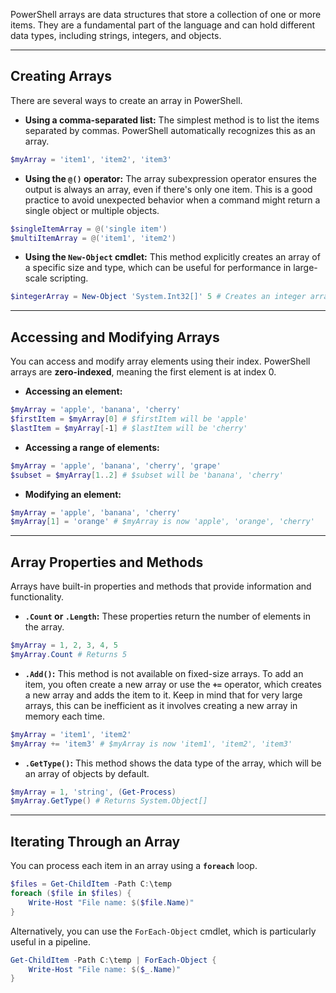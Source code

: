 PowerShell arrays are data structures that store a collection of one or more items. They are a fundamental part of the language and can hold different data types, including strings, integers, and objects.

-----

## Creating Arrays

There are several ways to create an array in PowerShell.

  * **Using a comma-separated list:** The simplest method is to list the items separated by commas. PowerShell automatically recognizes this as an array.

<!-- end list -->

```powershell
$myArray = 'item1', 'item2', 'item3'
```

  * **Using the `@()` operator:** The array subexpression operator ensures the output is always an array, even if there's only one item. This is a good practice to avoid unexpected behavior when a command might return a single object or multiple objects.

<!-- end list -->

```powershell
$singleItemArray = @('single item')
$multiItemArray = @('item1', 'item2')
```

  * **Using the `New-Object` cmdlet:** This method explicitly creates an array of a specific size and type, which can be useful for performance in large-scale scripting.

<!-- end list -->

```powershell
$integerArray = New-Object 'System.Int32[]' 5 # Creates an integer array of size 5
```

-----

## Accessing and Modifying Arrays

You can access and modify array elements using their index. PowerShell arrays are **zero-indexed**, meaning the first element is at index 0.

  * **Accessing an element:**

<!-- end list -->

```powershell
$myArray = 'apple', 'banana', 'cherry'
$firstItem = $myArray[0] # $firstItem will be 'apple'
$lastItem = $myArray[-1] # $lastItem will be 'cherry'
```

  * **Accessing a range of elements:**

<!-- end list -->

```powershell
$myArray = 'apple', 'banana', 'cherry', 'grape'
$subset = $myArray[1..2] # $subset will be 'banana', 'cherry'
```

  * **Modifying an element:**

<!-- end list -->

```powershell
$myArray = 'apple', 'banana', 'cherry'
$myArray[1] = 'orange' # $myArray is now 'apple', 'orange', 'cherry'
```

-----

## Array Properties and Methods

Arrays have built-in properties and methods that provide information and functionality.

  * **`.Count` or `.Length`:** These properties return the number of elements in the array.

<!-- end list -->

```powershell
$myArray = 1, 2, 3, 4, 5
$myArray.Count # Returns 5
```

  * **`.Add()`:** This method is not available on fixed-size arrays. To add an item, you often create a new array or use the **`+=`** operator, which creates a new array and adds the item to it. Keep in mind that for very large arrays, this can be inefficient as it involves creating a new array in memory each time.

<!-- end list -->

```powershell
$myArray = 'item1', 'item2'
$myArray += 'item3' # $myArray is now 'item1', 'item2', 'item3'
```

  * **`.GetType()`:** This method shows the data type of the array, which will be an array of objects by default.

<!-- end list -->

```powershell
$myArray = 1, 'string', (Get-Process)
$myArray.GetType() # Returns System.Object[]
```

-----

## Iterating Through an Array

You can process each item in an array using a **`foreach`** loop.

```powershell
$files = Get-ChildItem -Path C:\temp
foreach ($file in $files) {
    Write-Host "File name: $($file.Name)"
}
```

Alternatively, you can use the `ForEach-Object` cmdlet, which is particularly useful in a pipeline.

```powershell
Get-ChildItem -Path C:\temp | ForEach-Object {
    Write-Host "File name: $($_.Name)"
}
```
